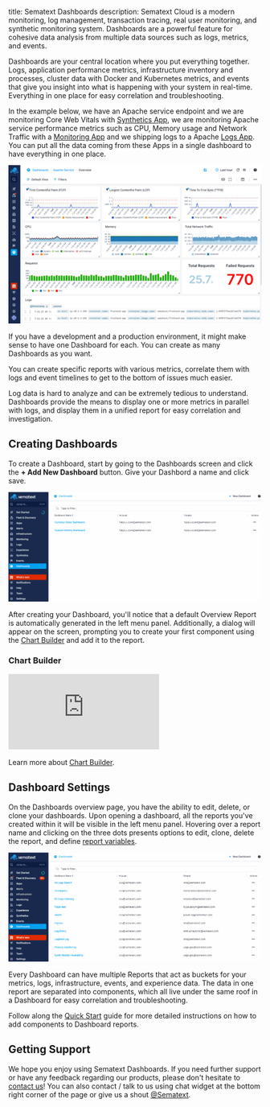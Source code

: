 title: Sematext Dashboards
description: Sematext Cloud is a modern monitoring, log management, transaction tracing, real user monitoring, and synthetic monitoring system. Dashboards are a powerful feature for cohesive data analysis from multiple data sources such as logs, metrics, and events.

Dashboards are your central location where you put everything together. Logs, application performance metrics, infrastructure inventory and processes, cluster data with Docker and Kubernetes metrics, and events that give you insight into what is happening with your system in real-time. Everything in one place for easy correlation and troubleshooting. 

In the example below, we have an Apache service endpoint and we are monitoring Core Web Vitals with [Synthetics App](https://sematext.com/docs/synthetics/), we are monitoring Apache service performance metrics such as CPU, Memory usage and Network Traffic with a [Monitoring App](https://sematext.com/docs/monitoring/) and we shipping logs to a Apache [Logs App](https://sematext.com/docs/logs/). You can put all the data coming from these Apps in a single dashboard to have everything in one place.

![Apache Dashboard](../images/dashboards/apache-dashboard.png)

If you have a development and a production environment, it might make sense to have one Dashboard for each. You can create as many Dashboards as you want.

You can create specific reports with various metrics, correlate them with logs and event timelines to get to the bottom of issues much easier.

Log data is hard to analyze and can be extremely tedious to understand. Dashboards provide the means to display one or more metrics in parallel with logs, and display them in a unified report for easy correlation and investigation.

## Creating Dashboards
To create a Dashboard, start by going to the Dashboards screen and click the **+ Add New Dashboard** button. Give your Dashbord a name and click save.

![Create Dashboard](../images/dashboards/create-dashboard.gif)

After creating your Dashboard, you'll notice that a default Overview Report is automatically generated in the left menu panel. Additionally, a dialog will appear on the screen, prompting you to create your first component using the [Chart Builder](https://sematext.com/docs/dashboards/chart-builder/) and add it to the report.

### Chart Builder

<div class="video_container">
<iframe src="https://www.youtube.com/embed/8PxtgrwY8SQ" 
frameborder="0" allow="autoplay; encrypted-media" 
allowfullscreen class="video"></iframe>
</div>

Learn more about [Chart Builder](https://sematext.com/docs/dashboards/chart-builder/).

## Dashboard Settings

On the Dashboards overview page, you have the ability to edit, delete, or clone your dashboards. Upon opening a dashboard, all the reports you've created within it will be visible in the left menu panel. Hovering over a report name and clicking on the three dots presents options to edit, clone, delete the report, and define [report variables](https://sematext.com/docs/dashboards/report-variables/).

![Dashboard Settings](../images/dashboards/dashboard-settings.gif)

Every Dashboard can have multiple Reports that act as buckets for your metrics, logs, infrastructure, events, and experience data. The data in one report are separated into components, which all live under the same roof in a Dashboard for easy correlation and troubleshooting.

Follow along the [Quick Start](./quick-start) guide for more detailed instructions on how to add components to Dashboard reports.

## Getting Support

We hope you enjoy using Sematext Dashboards. If you need further support or have any feedback regarding our products, please don't hesitate to [contact us](mailto:support@sematext.com)! You can also contact / talk to us using chat widget at the bottom right corner of the page or give us a shout [@Sematext](https://twitter.com/sematext). 

